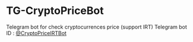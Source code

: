 # TG-CryptoPriceBot
Telegram bot for check cryptocurrences price (support IRT)
Telegram bot ID : [@CryptoPriceIRTBot]([url](https://t.me/CryptoPriceIRTBot))
